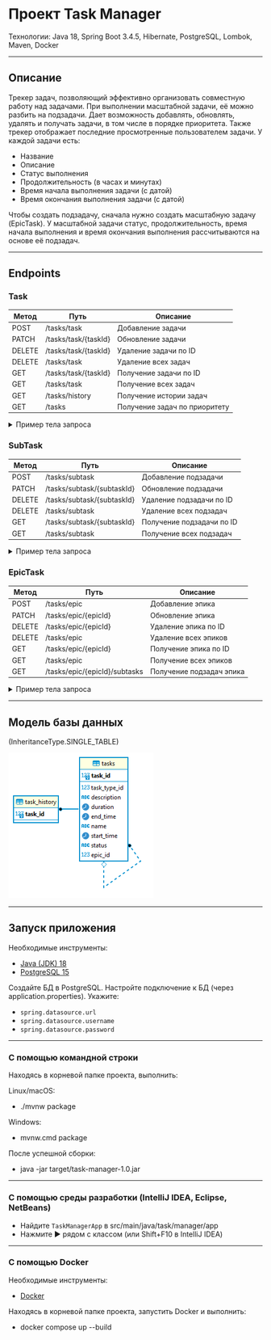 # Проект Task Manager

Технологии: Java 18, Spring Boot 3.4.5, Hibernate, PostgreSQL, Lombok, Maven, Docker

---

## Описание

Трекер задач, позволяющий эффективно организовать совместную работу над задачами. При выполнении масштабной
задачи, её можно разбить на подзадачи. Дает возможность добавлять, обновлять, удалять и получать задачи, в том числе в
порядке приоритета. Также трекер отображает последние просмотренные пользователем задачи. У каждой задачи есть:

* Название
* Описание
* Статус выполнения
* Продолжительность (в часах и минутах)
* Время начала выполнения задачи (с датой)
* Время окончания выполнения задачи (с датой)

Чтобы создать подзадачу, сначала нужно создать масштабную задачу (EpicTask). У масштабной задачи статус,
продолжительность, время начала выполнения и время окончания выполнения рассчитываются на основе её подзадач.

---

## Endpoints

### Task

| Метод  | Путь                 | Описание                      |
|--------|----------------------|-------------------------------|
| POST   | /tasks/task          | Добавление задачи             | 
| PATCH  | /tasks/task/{taskId} | Обновление задачи             | 
| DELETE | /tasks/task/{taskId} | Удаление задачи по ID         | 
| DELETE | /tasks/task          | Удаление всех задач           | 
| GET    | /tasks/task/{taskId} | Получение задачи по ID        | 
| GET    | /tasks/task          | Получение всех задач          | 
| GET    | /tasks/history       | Получение истории задач       | 
| GET    | /tasks               | Получение задач по приоритету |

<details>
<summary>Пример тела запроса</summary>

```
{
    "name" : "string (required)",
    "description": "string",
    "status" : "string (required, possible statuses: NEW, IN_PROGRESS, DONE)",
    "duration": "string (format HH:mm)",
    "startTime": "string (format yyyy-MM-dd HH:mm)"
}
```

</details>

### SubTask

| Метод  | Путь                       | Описание                  |
|--------|----------------------------|---------------------------|
| POST   | /tasks/subtask             | Добавление подзадачи      | 
| PATCH  | /tasks/subtask/{subtaskId} | Обновление подзадачи      | 
| DELETE | /tasks/subtask/{subtaskId} | Удаление подзадачи по ID  | 
| DELETE | /tasks/subtask             | Удаление всех подзадач    | 
| GET    | /tasks/subtask/{subtaskId} | Получение подзадачи по ID | 
| GET    | /tasks/subtask             | Получение всех подзадач   |

<details>
<summary>Пример тела запроса</summary>

```
{
    "name" : "string (required)",
    "description": "string",
    "status" : "string (required, possible statuses: NEW, IN_PROGRESS, DONE)",
    "duration": "string (format HH:mm)",
    "startTime": "string (format yyyy-MM-dd HH:mm)"
    "epicTaskId" : "number (required)"
}
```

</details>

### EpicTask

| Метод  | Путь                          | Описание                 |
|--------|-------------------------------|--------------------------|
| POST   | /tasks/epic                   | Добавление эпика         | 
| PATCH  | /tasks/epic/{epicId}          | Обновление эпика         | 
| DELETE | /tasks/epic/{epicId}          | Удаление эпика по ID     | 
| DELETE | /tasks/epic                   | Удаление всех эпиков     | 
| GET    | /tasks/epic/{epicId}          | Получение эпика по ID    | 
| GET    | /tasks/epic                   | Получение всех эпиков    |
| GET    | /tasks/epic/{epicId}/subtasks | Получение подзадач эпика |

<details>
<summary>Пример тела запроса</summary>

```
{
    "name" : "string (required)",
    "description": "string",
    "status" : "string (required, possible statuses: NEW, IN_PROGRESS, DONE)",
}
```

</details>

---

## Модель базы данных

(InheritanceType.SINGLE_TABLE)

![Модель базы данных](src/main/resources/task_manager.png)

---

## Запуск приложения

Необходимые инструменты:

* [Java (JDK) 18](https://github.com/corretto/corretto-18/releases)
* [PostgreSQL 15](https://www.enterprisedb.com/downloads/postgres-postgresql-downloads)

Создайте БД в PostgreSQL.
Настройте подключение к БД (через application.properties). Укажите:

- `spring.datasource.url`
- `spring.datasource.username`
- `spring.datasource.password`

---

### С помощью командной строки

Находясь в корневой папке проекта, выполнить:

Linux/macOS:

* ./mvnw package

Windows:

* mvnw.cmd package

После успешной сборки:

* java -jar target/task-manager-1.0.jar

---

### С помощью среды разработки (IntelliJ IDEA, Eclipse, NetBeans)

* Найдите `TaskManagerApp` в src/main/java/task/manager/app
* Нажмите ▶️ рядом с классом (или Shift+F10 в IntelliJ IDEA)

---

### С помощью Docker

Необходимые инструменты:

* [Docker](https://www.docker.com/)

Находясь в корневой папке проекта, запустить Docker и выполнить:

* docker compose up --build
